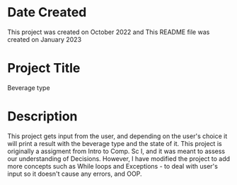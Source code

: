 # Date Created
This project was created on October 2022 and This README file was created on January 2023

# Project Title
Beverage type

# Description
This project gets input from the user, and depending on the user's choice it will print a result with the beverage type and the state of it. This project is originally a assigment from Intro to Comp. Sc I, and it was meant to assess our understanding of Decisions. However, I have modified the project to add more concepts such as While loops and Exceptions - to deal with user's input so it doesn't cause any errors, and OOP.
